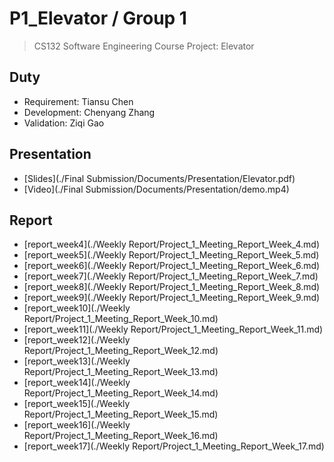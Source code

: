 # P1_Elevator / Group 1

>  CS132 Software Engineering Course Project: Elevator

## Duty
- Requirement: Tiansu Chen
- Development: Chenyang Zhang
- Validation: Ziqi Gao

## Presentation

- [Slides](./Final Submission/Documents/Presentation/Elevator.pdf)
- [Video](./Final Submission/Documents/Presentation/demo.mp4)

## Report
- [report_week4](./Weekly Report/Project_1_Meeting_Report_Week_4.md)
- [report_week5](./Weekly Report/Project_1_Meeting_Report_Week_5.md)
- [report_week6](./Weekly Report/Project_1_Meeting_Report_Week_6.md)
- [report_week7](./Weekly Report/Project_1_Meeting_Report_Week_7.md)
- [report_week8](./Weekly Report/Project_1_Meeting_Report_Week_8.md)
- [report_week9](./Weekly Report/Project_1_Meeting_Report_Week_9.md)
- [report_week10](./Weekly Report/Project_1_Meeting_Report_Week_10.md)
- [report_week11](./Weekly Report/Project_1_Meeting_Report_Week_11.md)
- [report_week12](./Weekly Report/Project_1_Meeting_Report_Week_12.md)
- [report_week13](./Weekly Report/Project_1_Meeting_Report_Week_13.md)
- [report_week14](./Weekly Report/Project_1_Meeting_Report_Week_14.md)
- [report_week15](./Weekly Report/Project_1_Meeting_Report_Week_15.md)
- [report_week16](./Weekly Report/Project_1_Meeting_Report_Week_16.md)
- [report_week17](./Weekly Report/Project_1_Meeting_Report_Week_17.md)
